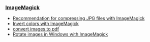 ### [ImageMagick](https://www.imagemagick.org/)

- [Recommendation for compressing JPG files with ImageMagick](https://stackoverflow.com/questions/7261855/recommendation-for-compressing-jpg-files-with-imagemagick)
- [Invert colors with ImageMagick](https://superuser.com/questions/1194468/invert-colors-with-imagemagick)
- [convert images to pdf](https://askubuntu.com/questions/493584/convert-images-to-pdf)
- [Rotate images in Windows with ImageMagick](https://scribbleghost.net/2020/10/12/rotate-images-in-windows-with-imagemagick/)